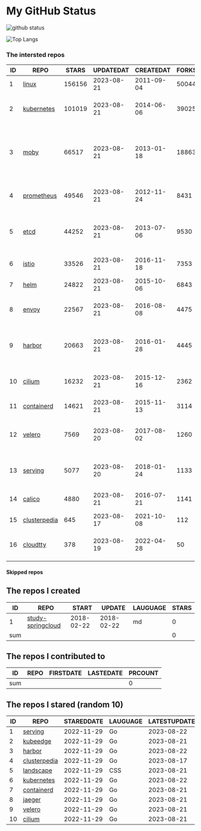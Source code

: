 # My GitHub Status

<img src="https://github-readme-stats-1.yihong0618.vercel.app/api?username=daoqingniu&show_icons=true&&&hide_title=true&count_private=true" alt="github status" />

![Top Langs](https://github-readme-stats-1.yihong0618.vercel.app/api/top-langs/?username=daoqingniu&layout=compact)

<!--START_SECTION:github_repos-->
### The intersted repos
| ID |                              REPO                               | STARS  | UPDATEDAT  | CREATEDAT  | FORKSCOUNT |                                              DESCRIPTIONS                                              |
|----|-----------------------------------------------------------------|--------|------------|------------|------------|--------------------------------------------------------------------------------------------------------|
|  1 | [linux](https://github.com/torvalds/linux)                      | 156156 | 2023-08-21 | 2011-09-04 |      50044 | Linux kernel source tree                                                                               |
|  2 | [kubernetes](https://github.com/kubernetes/kubernetes)          | 101019 | 2023-08-21 | 2014-06-06 |      39025 | Production-Grade Container Scheduling and Management                                                   |
|  3 | [moby](https://github.com/moby/moby)                            |  66517 | 2023-08-21 | 2013-01-18 |      18863 | Moby Project - a collaborative project for the container ecosystem to assemble container-based systems |
|  4 | [prometheus](https://github.com/prometheus/prometheus)          |  49546 | 2023-08-21 | 2012-11-24 |       8431 | The Prometheus monitoring system and time series database.                                             |
|  5 | [etcd](https://github.com/etcd-io/etcd)                         |  44252 | 2023-08-21 | 2013-07-06 |       9530 | Distributed reliable key-value store for the most critical data of a distributed system                |
|  6 | [istio](https://github.com/istio/istio)                         |  33526 | 2023-08-21 | 2016-11-18 |       7353 | Connect, secure, control, and observe services.                                                        |
|  7 | [helm](https://github.com/helm/helm)                            |  24822 | 2023-08-21 | 2015-10-06 |       6843 | The Kubernetes Package Manager                                                                         |
|  8 | [envoy](https://github.com/envoyproxy/envoy)                    |  22567 | 2023-08-21 | 2016-08-08 |       4475 | Cloud-native high-performance edge/middle/service proxy                                                |
|  9 | [harbor](https://github.com/goharbor/harbor)                    |  20663 | 2023-08-21 | 2016-01-28 |       4445 | An open source trusted cloud native registry project that stores, signs, and scans content.            |
| 10 | [cilium](https://github.com/cilium/cilium)                      |  16232 | 2023-08-21 | 2015-12-16 |       2362 | eBPF-based Networking, Security, and Observability                                                     |
| 11 | [containerd](https://github.com/containerd/containerd)          |  14621 | 2023-08-21 | 2015-11-13 |       3114 | An open and reliable container runtime                                                                 |
| 12 | [velero](https://github.com/vmware-tanzu/velero)                |   7569 | 2023-08-20 | 2017-08-02 |       1260 | Backup and migrate Kubernetes applications and their persistent volumes                                |
| 13 | [serving](https://github.com/knative/serving)                   |   5077 | 2023-08-20 | 2018-01-24 |       1133 | Kubernetes-based, scale-to-zero, request-driven compute                                                |
| 14 | [calico](https://github.com/projectcalico/calico)               |   4880 | 2023-08-21 | 2016-07-21 |       1141 | Cloud native networking and network security                                                           |
| 15 | [clusterpedia](https://github.com/clusterpedia-io/clusterpedia) |    645 | 2023-08-17 | 2021-10-08 |        112 | The Encyclopedia of Kubernetes clusters                                                                |
| 16 | [cloudtty](https://github.com/cloudtty/cloudtty)                |    378 | 2023-08-19 | 2022-04-28 |         50 | A Friendly Kubernetes CloudShell (Web Terminal) !                                                      |



#### Skipped repos
<!--END_SECTION:github_repos-->

<!--START_SECTION:my_github-->
## The repos I created
| ID  |                                 REPO                                 |   START    |   UPDATE   | LAUGUAGE | STARS |
|-----|----------------------------------------------------------------------|------------|------------|----------|-------|
|   1 | [study-springcloud](https://github.com/daoqingniu/study-springcloud) | 2018-02-22 | 2018-02-22 | md       |     0 |
| sum |                                                                      |            |            |          |     0 |

## The repos I contributed to
| ID  | REPO | FIRSTDATE | LASTEDATE | PRCOUNT |
|-----|------|-----------|-----------|---------|
| sum |      |           |           |       0 |

## The repos I stared (random 10)
| ID |                              REPO                               | STAREDDATE | LAUGUAGE | LATESTUPDATE |
|----|-----------------------------------------------------------------|------------|----------|--------------|
|  1 | [serving](https://github.com/knative/serving)                   | 2022-11-29 | Go       | 2023-08-22   |
|  2 | [kubeedge](https://github.com/kubeedge/kubeedge)                | 2022-11-29 | Go       | 2023-08-21   |
|  3 | [harbor](https://github.com/goharbor/harbor)                    | 2022-11-29 | Go       | 2023-08-22   |
|  4 | [clusterpedia](https://github.com/clusterpedia-io/clusterpedia) | 2022-11-29 | Go       | 2023-08-17   |
|  5 | [landscape](https://github.com/cncf/landscape)                  | 2022-11-29 | CSS      | 2023-08-21   |
|  6 | [kubernetes](https://github.com/kubernetes/kubernetes)          | 2022-11-29 | Go       | 2023-08-22   |
|  7 | [containerd](https://github.com/containerd/containerd)          | 2022-11-29 | Go       | 2023-08-21   |
|  8 | [jaeger](https://github.com/jaegertracing/jaeger)               | 2022-11-29 | Go       | 2023-08-21   |
|  9 | [velero](https://github.com/vmware-tanzu/velero)                | 2022-11-29 | Go       | 2023-08-21   |
| 10 | [cilium](https://github.com/cilium/cilium)                      | 2022-11-29 | Go       | 2023-08-21   |

<!--END_SECTION:my_github-->
